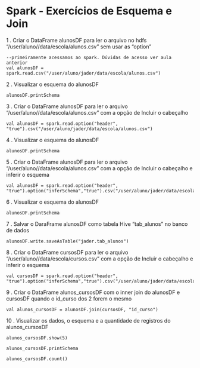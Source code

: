 # Spark - Exercícios de Esquema e Join

1 . Criar o DataFrame alunosDF para ler o arquivo no hdfs “/user/aluno/<nome>/data/escola/alunos.csv” sem usar as “option”
  
    --primeiramente acessamos ao spark. Dúvidas de acesso ver aula anterior
    val alunosDF = spark.read.csv("/user/aluno/jader/data/escola/alunos.csv")

2 . Visualizar o esquema do alunosDF
  
    alunosDF.printSchema

3 . Criar o DataFrame alunosDF para ler o arquivo “/user/aluno/<nome>/data/escola/alunos.csv” com a opção de Incluir o cabeçalho
  
    val alunosDF = spark.read.option("header", "true").csv("/user/aluno/jader/data/escola/alunos.csv")

4 . Visualizar o esquema do alunosDF
    
    alunosDF.printSchema

5 . Criar o DataFrame alunosDF para ler o arquivo “/user/aluno/<nome>/data/escola/alunos.csv” com a opção de Incluir o cabeçalho e inferir o esquema
  
    val alunosDF = spark.read.option("header", "true").option("inferSchema","true").csv("/user/aluno/jader/data/escola/alunos.csv")

6 . Visualizar o esquema do alunosDF
  
    alunosDF.printSchema

7 . Salvar o DaraFrame alunosDF como tabela Hive “tab_alunos” no banco de dados <nome>
  
    alunosDF.write.saveAsTable("jader.tab_alunos")

8 . Criar o DataFrame cursosDF para ler o arquivo “/user/aluno/<nome>/data/escola/cursos.csv” com a opção de Incluir o cabeçalho e inferir o esquema
  
    val cursosDF = spark.read.option("header", "true").option("inferSchema","true").csv("/user/aluno/jader/data/escola/cursos.csv")

9 . Criar o DataFrame alunos_cursosDF com o inner join do alunosDF e cursosDF quando o id_curso dos 2 forem o mesmo
  
    val alunos_cursosDF = alunosDF.join(cursosDF, "id_curso")  

10 . Visualizar os dados, o esquema e a quantidade de registros do alunos_cursosDF
  
    alunos_cursosDF.show(5)
  
    alunos_cursosDF.printSchema
  
    alunos_cursosDF.count()
    
